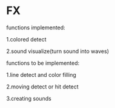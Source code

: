 # FX
functions implemented:

1.colored detect

2.sound visualize(turn sound into waves)


functions to be implemented:

1.line detect and color filling

2.moving detect or hit detect

3.creating sounds

